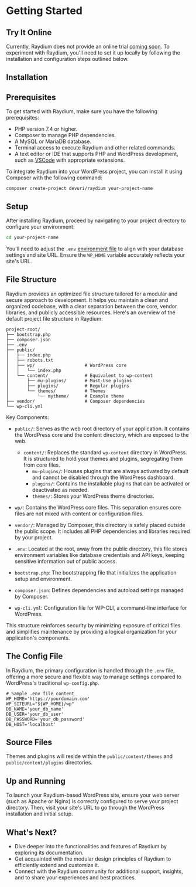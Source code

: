 # Getting Started

## Try It Online

Currently, Raydium does not provide an online trial [coming soon](#). To experiment with Raydium, you'll need to set it up locally by following the installation and configuration steps outlined below.

## Installation

## Prerequisites

To get started with Raydium, make sure you have the following prerequisites:

- PHP version 7.4 or higher.
- Composer to manage PHP dependencies.
- A MySQL or MariaDB database.
- Terminal access to execute Raydium and other related commands.
- A text editor or IDE that supports PHP and WordPress development, such as [VSCode](https://code.visualstudio.com/) with appropriate extensions.

To integrate Raydium into your WordPress project, you can install it using Composer with the following command:

```shell
composer create-project devuri/raydium your-project-name
```

## Setup

After installing Raydium, proceed by navigating to your project directory to configure your environment:

```bash
cd your-project-name
```

You'll need to adjust the `.env` [environment file](./environment-file) to align with your database settings and site URL. Ensure the `WP_HOME` variable accurately reflects your site's URL.

## File Structure

Raydium provides an optimized file structure tailored for a modular and secure approach to development. It helps you maintain a clean and organized codebase, with a clear separation between the core, vendor libraries, and publicly accessible resources. Here's an overview of the default project file structure in Raydium:

```
project-root/
├── bootstrap.php
├── composer.json
├── .env
├── public/
│   ├── index.php
│   ├── robots.txt
│   ├── wp/                   # WordPress core
│   │   └── index.php
│   └── content/              # Equivalent to wp-content
│       ├── mu-plugins/       # Must-Use plugins
│       ├── plugins/          # Regular plugins
│       └── themes/           # Themes
│           └── mytheme/      # Example theme
├── vendor/                   # Composer dependencies
└── wp-cli.yml
```

Key Components:
- `public/`: Serves as the web root directory of your application. It contains the WordPress core and the content directory, which are exposed to the web.
  - `content/`: Replaces the standard `wp-content` directory in WordPress. It is structured to hold your themes and plugins, segregating them from core files.
    - `mu-plugins/`: Houses plugins that are always activated by default and cannot be disabled through the WordPress dashboard.
    - `plugins/`: Contains the installable plugins that can be activated or deactivated as needed.
    - `themes/`: Stores your WordPress theme directories.
- `wp/`: Contains the WordPress core files. This separation ensures core files are not mixed with content or configuration files.
- `vendor/`: Managed by Composer, this directory is safely placed outside the public scope. It includes all PHP dependencies and libraries required by your project.
- `.env`: Located at the root, away from the public directory, this file stores environment variables like database credentials and API keys, keeping sensitive information out of public access.

- `bootstrap.php`: The bootstrapping file that initializes the application setup and environment.
- `composer.json`: Defines dependencies and autoload settings managed by Composer.
- `wp-cli.yml`: Configuration file for WP-CLI, a command-line interface for WordPress.

This structure reinforces security by minimizing exposure of critical files and simplifies maintenance by providing a logical organization for your application's components.

## The Config File

In Raydium, the primary configuration is handled through the `.env` file, offering a more secure and flexible way to manage settings compared to WordPress's traditional `wp-config.php`.

```shell
# Sample .env file content
WP_HOME='https://yourdomain.com'
WP_SITEURL="${WP_HOME}/wp"
DB_NAME='your_db_name'
DB_USER='your_db_user'
DB_PASSWORD='your_db_password'
DB_HOST='localhost'
```

## Source Files

Themes and plugins will reside within the `public/content/themes` and `public/content/plugins` directories.

## Up and Running

To launch your Raydium-based WordPress site, ensure your web server (such as Apache or Nginx) is correctly configured to serve your project directory. Then, visit your site's URL to go through the WordPress installation and initial setup.

## What's Next?

- Dive deeper into the functionalities and features of Raydium by exploring its documentation.
- Get acquainted with the modular design principles of Raydium to efficiently extend and customize it.
- Connect with the Raydium community for additional support, insights, and to share your experiences and best practices.

